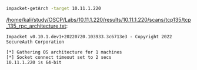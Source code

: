 ```bash
impacket-getArch -target 10.11.1.220
```

[/home/kali/study/OSCP/Labs/10.11.1.220/results/10.11.1.220/scans/tcp135/tcp_135_rpc_architecture.txt](file:///home/kali/study/OSCP/Labs/10.11.1.220/results/10.11.1.220/scans/tcp135/tcp_135_rpc_architecture.txt):

```
Impacket v0.10.1.dev1+20220720.103933.3c6713e3 - Copyright 2022 SecureAuth Corporation

[*] Gathering OS architecture for 1 machines
[*] Socket connect timeout set to 2 secs
10.11.1.220 is 64-bit


```
